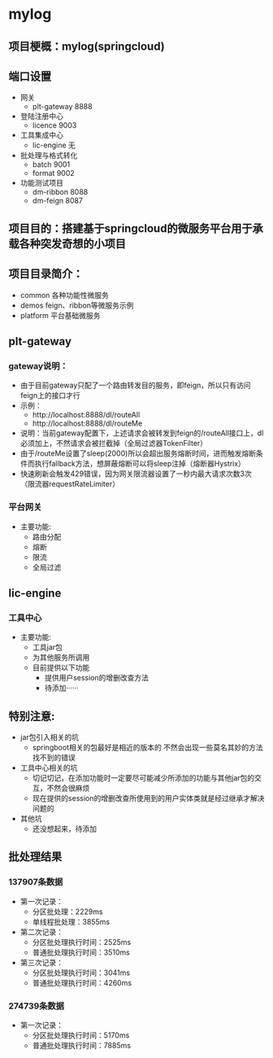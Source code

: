 # mylog
## 项目梗概：mylog(springcloud)
## 端口设置
* 网关
  * plt-gateway 8888
* 登陆注册中心
    * licence 9003
* 工具集成中心
    * lic-engine 无
* 批处理与格式转化
    * batch 9001
    * format 9002
* 功能测试项目
    * dm-ribbon 8088
    * dm-feign 8087
    
## 项目目的：搭建基于springcloud的微服务平台用于承载各种突发奇想的小项目

## 项目目录简介：
* common    各种功能性微服务
* demos     feign、ribbon等微服务示例
* platform  平台基础微服务

## plt-gateway
### gateway说明：
* 由于目前gateway只配了一个路由转发目的服务，即feign，所以只有访问feign上的接口才行
* 示例：
    * http://localhost:8888/dl/routeAll
    * http://localhost:8888/dl/routeMe
* 说明：当前gateway配置下，上述请求会被转发到feign的/routeAll接口上，dl必须加上，不然请求会被拦截掉（全局过滤器TokenFilter）
* 由于/routeMe设置了sleep(2000)所以会超出服务熔断时间，进而触发熔断条件而执行fallback方法，想屏蔽熔断可以将sleep注掉（熔断器Hystrix）
* 快速刷新会触发429错误，因为网关限流器设置了一秒内最大请求次数3次（限流器requestRateLimiter）

### 平台网关
* 主要功能:
    * 路由分配
    * 熔断
    * 限流
    * 全局过滤

## lic-engine
### 工具中心
* 主要功能:
    * 工具jar包
    * 为其他服务所调用
    * 目前提供以下功能
        * 提供用户session的增删改查方法
        * 待添加······
## 特别注意:
* jar包引入相关的坑
    * springboot相关的包最好是相近的版本的 不然会出现一些莫名其妙的方法找不到的错误
* 工具中心相关的坑
    * 切记切记，在添加功能时一定要尽可能减少所添加的功能与其他jar包的交互，不然会很麻烦
    * 现在提供的session的增删改查所使用到的用户实体类就是经过继承才解决问题的
* 其他坑
    * 还没想起来，待添加
    
    
    
    
## 批处理结果
### 137907条数据
* 第一次记录：
    * 分区批处理：2229ms
    * 单线程批处理：3855ms
* 第二次记录：
    * 分区批处理执行时间：2525ms
    * 普通批处理执行时间：3510ms
* 第三次记录：
    * 分区批处理执行时间：3041ms    
    * 普通批处理执行时间：4260ms
### 274739条数据
* 第一次记录：
    * 分区批处理执行时间：5170ms
    * 普通批处理执行时间：7885ms
